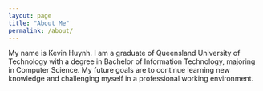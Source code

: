 ```yaml
---
layout: page
title: "About Me"
permalink: /about/
---
```


My name is Kevin Huynh.
I am a graduate of Queensland University of Technology with a degree in Bachelor of Information Technology, majoring in Computer Science.
My future goals are to continue learning new knowledge and challenging myself in a professional working environment.
